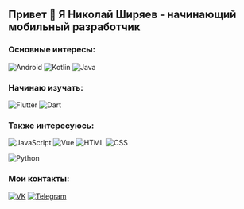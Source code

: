 ## Привет 👋 Я Николай Ширяев - начинающий мобильный разработчик

### Основные интересы:
![Android](https://img.shields.io/badge/-Android-F5F5F5?style=flat-square&logo=android)
![Kotlin](https://img.shields.io/badge/-Kotlin-FFEB3B?style=flat-square&logo=kotlin)
![Java](https://img.shields.io/badge/-Java-DF0A14?style=flat-square&logo=java)

### Начинаю изучать:
![Flutter](https://img.shields.io/badge/-Flutter-1976D2?style=flat-square&logo=flutter)
![Dart](https://img.shields.io/badge/-Dart-303F9F?style=flat-square&logo=dart)


### Также интересуюсь:
![JavaScript](https://img.shields.io/badge/-JavaScript-1A237E?style=flat-square&logo=javascript)
![Vue](https://img.shields.io/badge/-Vue-43A047?style=flat-square)
![HTML](https://img.shields.io/badge/-HTML-E44D27?style=flat-square&logo=html)
![CSS](https://img.shields.io/badge/-CSS-0777BD?style=flat-square&logo=css)

![Python](https://img.shields.io/badge/-Python-FFD747?style=flat-square&logo=python)

### Мои контакты:
[![VK](https://img.shields.io/badge/-VK-212121?style=for-the-badge&logo=vk)](https://vk.com/id266926982)
[![Telegram](https://img.shields.io/badge/-Telegram-212121?style=for-the-badge&logo=telegram)](https://t.me/BirBilliBob)

<!-- ### Hi there 👋 -->

<!--
**ShiryaevNikolay/shiryaevnikolay** is a ✨ _special_ ✨ repository because its `README.md` (this file) appears on your GitHub profile.

Here are some ideas to get you started:

- 🔭 I’m currently working on ...
- 🌱 I’m currently learning ...
- 👯 I’m looking to collaborate on ...
- 🤔 I’m looking for help with ...
- 💬 Ask me about ...
- 📫 How to reach me: ...
- 😄 Pronouns: ...
- ⚡ Fun fact: ...
-->
